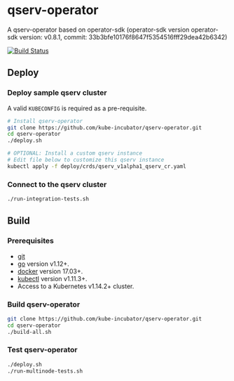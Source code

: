 # qserv-operator

A qserv-operator based on operator-sdk
(operator-sdk version operator-sdk version: v0.8.1, commit: 33b3bfe10176f8647f5354516fff29dea42b6342)

[![Build Status](https://travis-ci.org/lsst/qserv-operator.svg?branch=master)](https://travis-ci.org/lsst/qserv-operator)

## Deploy


### Deploy sample qserv cluster

A valid `KUBECONFIG` is required as a pre-requisite.

```sh
# Install qserv-operator
git clone https://github.com/kube-incubator/qserv-operator.git
cd qserv-operator
./deploy.sh

# OPTIONAL: Install a custom qserv instance
# Edit file below to customize this qserv instance
kubectl apply -f deploy/crds/qserv_v1alpha1_qserv_cr.yaml
```

### Connect to the qserv cluster

```sh
./run-integration-tests.sh
```

## Build

### Prerequisites

- [git][git_tool]
- [go][go_tool] version v1.12+.
- [docker][docker_tool] version 17.03+.
- [kubectl][kubectl_tool] version v1.11.3+.
- Access to a Kubernetes v1.14.2+ cluster.


[git_tool]:https://git-scm.com/downloads
[go_tool]:https://golang.org/dl/
[docker_tool]:https://docs.docker.com/install/
[kubectl_tool]:https://kubernetes.io/docs/tasks/tools/install-kubectl/

### Build qserv-operator

```sh
git clone https://github.com/kube-incubator/qserv-operator.git
cd qserv-operator
./build-all.sh
```

### Test qserv-operator

```sh
./deploy.sh
./run-multinode-tests.sh
```
